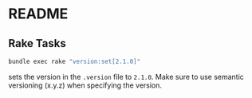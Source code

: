 # README

## Rake Tasks

```bash
bundle exec rake "version:set[2.1.0]"
```

sets the version in the `.version` file to `2.1.0`. Make sure to use semantic
versioning (x.y.z) when specifying the version.
